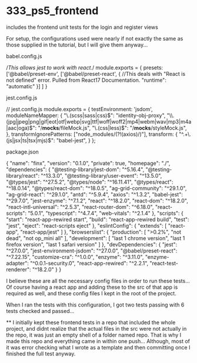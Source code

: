 # 333_ps5_frontend
includes the frontend unit tests for the login and register views

For setup, the configurations used were nearly if not exactly the same as those supplied in the tutorial, but I will give them anyway...

babel.config.js

/*This allows jest to work with react.*/
module.exports = {
    presets: ['@babel/preset-env', ['@babel/preset-react', {
        //This deals with "React is not defined" error. Pulled from React17 Documentation.
        "runtime": "automatic"
    }]
    ]
}

jest.config.js

// jest.config.js
module.exports = {
  testEnvironment: 'jsdom',
  moduleNameMapper: {
    "\\.(scss|sass|css)$": "identity-obj-proxy",
    "\\.(jpg|jpeg|png|gif|eot|otf|webp|svg|ttf|woff|woff2|mp4|webm|wav|mp3|m4a|aac|oga)$":
      "<rootDir>/__mocks__/fileMock.js",
    "\\.(css|less)$": "<rootDir>/__mocks__/styleMock.js",
  },
  transformIgnorePatterns: ["node_modules/(?!(axios)/)"],
  transform: {
    "^.+\\.(js|jsx|ts|tsx|mjs)$": "babel-jest",
  }
};

package.json

{
  "name": "finx",
  "version": "0.1.0",
  "private": true,
  "homepage": "./",
  "dependencies": {
    "@testing-library/jest-dom": "^5.16.4",
    "@testing-library/react": "^13.3.0",
    "@testing-library/user-event": "^13.5.0",
    "@types/jest": "^27.5.2",
    "@types/node": "^16.11.41",
    "@types/react": "^18.0.14",
    "@types/react-dom": "^18.0.5",
    "ag-grid-community": "^29.1.0",
    "ag-grid-react": "^29.1.0",
    "antd": "^5.9.4",
    "axios": "^1.3.2",
    "babel-jest": "^29.7.0",
    "jest-enzyme": "^7.1.2",
    "react": "^18.2.0",
    "react-dom": "^18.2.0",
    "react-intl-universal": "^2.5.3",
    "react-router-dom": "^6.18.0",
    "react-scripts": "5.0.1",
    "typescript": "^4.7.4",
    "web-vitals": "^2.1.4"
  },
  "scripts": {
    "start": "react-app-rewired start",
    "build": "react-app-rewired build",
    "test": "jest",
    "eject": "react-scripts eject"
  },
  "eslintConfig": {
    "extends": [
      "react-app",
      "react-app/jest"
    ]
  },
  "browserslist": {
    "production": [
      ">0.2%",
      "not dead",
      "not op_mini all"
    ],
    "development": [
      "last 1 chrome version",
      "last 1 firefox version",
      "last 1 safari version"
    ]
  },
  "devDependencies": {
    "jest": "^27.0.0",
    "jest-environment-jsdom": "^27.0.0",
    "@babel/preset-react": "^7.22.15",
    "customize-cra": "^1.0.0",
    "enzyme": "^3.11.0",
    "enzyme-adapter": "^0.0.1-security.0",
    "react-app-rewired": "^2.2.1",
    "react-test-renderer": "^18.2.0"
  }
}

I believe these are all the necessary config files in order to run these tests... Of course having a react app and adding these to the src of that app is required as well, and these config files I kept in the root of the project.

When I ran the tests with this configuration, I got two tests passing with 6 tests checked and passed...

** I initially kept these frontend tests in a repo that included the whole project, and didnt realize that the actual files in the src were not actually in the repo, it was just an empty shell of a folder named repo. That is why I made this repo and everything came in within one push... Although, most of it was error checking what I wrote as a template and then committing once I finished the full test anyway.
